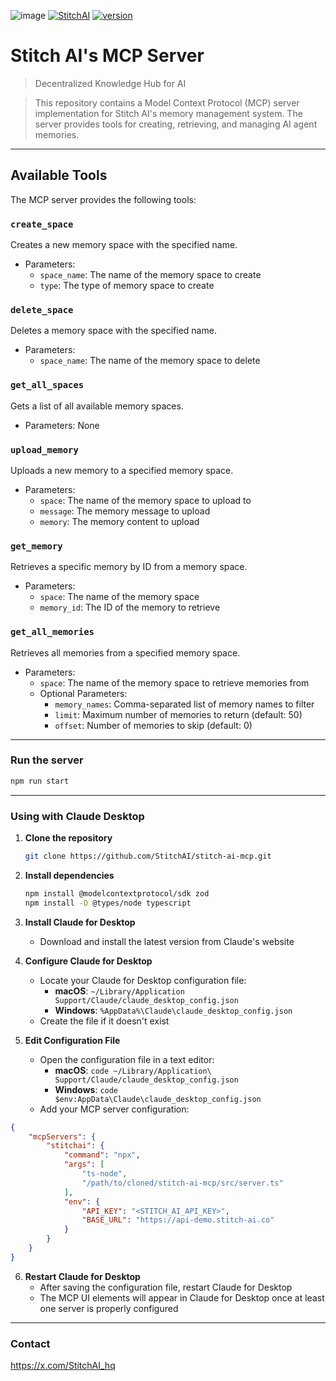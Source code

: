![image](https://github.com/user-attachments/assets/6533769e-dc98-4e64-a4ae-bfacc72f75fc)
[![StitchAI](https://img.shields.io/twitter/follow/StitchAI_hq?style=social&logo=twitter)](https://x.com/StitchAI_hq)
[![version](https://img.shields.io/badge/version-0.1.0-yellow.svg)](https://semver.org)

# Stitch AI's MCP Server

> Decentralized Knowledge Hub for AI

> This repository contains a Model Context Protocol (MCP) server implementation for Stitch AI's memory management system. The server provides tools for creating, retrieving, and managing AI agent memories.

---

## Available Tools

The MCP server provides the following tools:

### `create_space`
Creates a new memory space with the specified name.
- Parameters:
  - `space_name`: The name of the memory space to create
  - `type`: The type of memory space to create

### `delete_space`
Deletes a memory space with the specified name.
- Parameters:
  - `space_name`: The name of the memory space to delete

### `get_all_spaces`
Gets a list of all available memory spaces.
- Parameters: None

### `upload_memory`
Uploads a new memory to a specified memory space.
- Parameters:
  - `space`: The name of the memory space to upload to
  - `message`: The memory message to upload
  - `memory`: The memory content to upload

### `get_memory`
Retrieves a specific memory by ID from a memory space.
- Parameters:
  - `space`: The name of the memory space
  - `memory_id`: The ID of the memory to retrieve

### `get_all_memories`
Retrieves all memories from a specified memory space.
- Parameters:
  - `space`: The name of the memory space to retrieve memories from
  - Optional Parameters:
    - `memory_names`: Comma-separated list of memory names to filter
    - `limit`: Maximum number of memories to return (default: 50)
    - `offset`: Number of memories to skip (default: 0)

---

### Run the server

```bash
npm run start
```

---

### Using with Claude Desktop
1. **Clone the repository**
   ```bash
   git clone https://github.com/StitchAI/stitch-ai-mcp.git
   ```
2. **Install dependencies**
   ```bash
   npm install @modelcontextprotocol/sdk zod
   npm install -D @types/node typescript
   ```
3. **Install Claude for Desktop**
   - Download and install the latest version from Claude's website

4. **Configure Claude for Desktop**
   - Locate your Claude for Desktop configuration file:
     - **macOS**: `~/Library/Application Support/Claude/claude_desktop_config.json`
     - **Windows**: `%AppData%\Claude\claude_desktop_config.json`
   - Create the file if it doesn't exist

5. **Edit Configuration File**
   - Open the configuration file in a text editor:
     - **macOS**: `code ~/Library/Application\ Support/Claude/claude_desktop_config.json`
     - **Windows**: `code $env:AppData\Claude\claude_desktop_config.json`
   - Add your MCP server configuration:   
```json
{
    "mcpServers": {
        "stitchai": {
            "command": "npx",
            "args": [
                "ts-node",
                "/path/to/cloned/stitch-ai-mcp/src/server.ts"
            ],
            "env": {
                "API_KEY": "<STITCH_AI_API_KEY>",
                "BASE_URL": "https://api-demo.stitch-ai.co"
            }
        }
    }
}
```
6. **Restart Claude for Desktop**
   - After saving the configuration file, restart Claude for Desktop
   - The MCP UI elements will appear in Claude for Desktop once at least one server is properly configured

---

### Contact

https://x.com/StitchAI_hq
